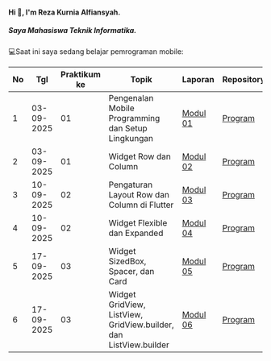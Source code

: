 #### Hi 👋, I'm Reza Kurnia Alfiansyah. 
##### Saya Mahasiswa Teknik Informatika.

💻Saat ini saya sedang belajar pemrograman mobile:

| No  | Tgl  | Praktikum ke  | Topik  | Laporan | Repository |
| ------------ | ------------ | ------------ | ------------ | ------------ | ------------ | 
|  1 | 03-09-2025  | 01  | Pengenalan Mobile Programming dan Setup Lingkungan  | [Modul 01]() | [Program](https://github.com/4ZERRR/Modul-1/tree/main/coba) |
|  2 | 03-09-2025  | 01  | Widget Row dan Column  | [Modul 02](https://docs.google.com/document/d/1kok9oWWhVA6rZbpLKDmEQWgcmXNVyzhM/edit?usp=drive_link&ouid=116537519588990479462&rtpof=true&sd=true) | [Program](https://github.com/4ZERRR/Modul-1/tree/main/row_and_column) |
|  3 | 10-09-2025  | 02  | Pengaturan Layout Row dan Column di Flutter  | [Modul 03](https://docs.google.com/document/d/1NeLod7GySgvsGoDHUgF5f_2Tq403t97R/edit?usp=drive_link&ouid=116537519588990479462&rtpof=true&sd=true) | [Program](https://github.com/4ZERRR/Modul-1/tree/main/alignment) |
|  4 | 10-09-2025  | 02  | Widget Flexible dan Expanded  | [Modul 04](https://docs.google.com/document/d/19GOaktkFoFp82SYb0iYMpybaSMcLlI0o/edit?usp=drive_link&ouid=116537519588990479462&rtpof=true&sd=true) | [Program](https://github.com/4ZERRR/Modul-1/tree/main/modul4) |
|  5 | 17-09-2025  | 03  | Widget SizedBox, Spacer, dan Card  | [Modul 05](https://docs.google.com/document/d/1AAkiTD2HV4_R9vzwyAY2nhfIH7KAeHhR/edit?usp=drive_link&ouid=116537519588990479462&rtpof=true&sd=true) | [Program](https://github.com/4ZERRR/Modul-1/tree/main/modul5) |
|  6 | 17-09-2025  | 03  | Widget GridView, ListView, GridView.builder, dan ListView.builder  | [Modul 06]() | [Program]() |
